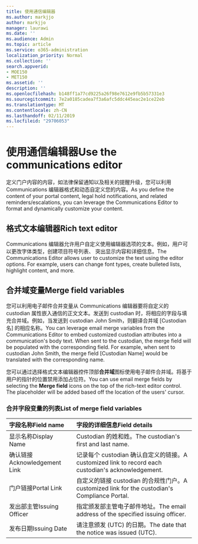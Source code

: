 ```yaml
---
title: 使用通信编辑器
ms.author: markjjo
author: markjjo
manager: laurawi
ms.date: ''
ms.audience: Admin
ms.topic: article
ms.service: o365-administration
localization_priority: Normal
ms.collection: ''
search.appverid:
- MOE150
- MET150
ms.assetid: ''
description: ''
ms.openlocfilehash: b148ff1a77cd9225a26f98e7612e9fb5b57331e3
ms.sourcegitcommit: 7e2a0185cadea7f3a6afc5ddc445eac2e1ce22eb
ms.translationtype: MT
ms.contentlocale: zh-CN
ms.lasthandoff: 02/11/2019
ms.locfileid: "29706053"
---
```

# <a name="use-the-communications-editor"></a><span data-ttu-id="ddc75-102">使用通信编辑器</span><span class="sxs-lookup"><span data-stu-id="ddc75-102">Use the communications editor</span></span>

<span data-ttu-id="ddc75-103">定义门户内容的内容，如法律保留通知以及相关的提醒升级，您可以利用 Communications 编辑器格式和动态自定义您的内容。</span><span class="sxs-lookup"><span data-stu-id="ddc75-103">As you define the content of your portal content, legal hold notifications, and related reminders/escalations, you can leverage the Communications Editor to format and dynamically customize your content.</span></span>

## <a name="rich-text-editor"></a><span data-ttu-id="ddc75-104">格式文本编辑器</span><span class="sxs-lookup"><span data-stu-id="ddc75-104">Rich text editor</span></span> 

<span data-ttu-id="ddc75-p101">Communications 编辑器允许用户自定义使用编辑器选项的文本。例如，用户可以更改字体类型，创建项目符号列表、 突出显示内容和详细信息。</span><span class="sxs-lookup"><span data-stu-id="ddc75-p101">The Communications Editor allows user to customize the text using the editor options. For example, users can change font types, create bulleted lists, highlight content, and more.</span></span> 

## <a name="merge-field-variables"></a><span data-ttu-id="ddc75-107">合并域变量</span><span class="sxs-lookup"><span data-stu-id="ddc75-107">Merge field variables</span></span>

<span data-ttu-id="ddc75-p102">您可以利用电子邮件合并变量从 Communications 编辑器要将自定义的 custodian 属性嵌入通信的正文文本。发送到 custodian 时，将相应的字段与填充合并域。例如，当发送到 custodian John Smith，则翻译合并域 [Custodian 名] 的相应名称。</span><span class="sxs-lookup"><span data-stu-id="ddc75-p102">You can leverage email merge variables from the Communications Editor to embed customized custodian attributes into a communication's body text. When sent to the custodian, the merge field will be populated with the corresponding field. For example, when sent to custodian John Smith, the merge field [Custodian Name] would be translated with the corresponding name.</span></span> 

<span data-ttu-id="ddc75-p103">您可以通过选择格式文本编辑器控件顶部**合并域**图标使用电子邮件合并域。将基于用户的指针的位置禁用添加占位符。</span><span class="sxs-lookup"><span data-stu-id="ddc75-p103">You can use email merge fields by selecting the **Merge field** icons on the top of the rich-text editor control. The placeholder will be added based off the location of the users' cursor.</span></span> 

### <a name="list-of-merge-field-variables"></a><span data-ttu-id="ddc75-113">合并字段变量的列表</span><span class="sxs-lookup"><span data-stu-id="ddc75-113">List of merge field variables</span></span>

| <span data-ttu-id="ddc75-114">字段名称</span><span class="sxs-lookup"><span data-stu-id="ddc75-114">Field name</span></span>                  | <span data-ttu-id="ddc75-115">字段的详细信息</span><span class="sxs-lookup"><span data-stu-id="ddc75-115">Field details</span></span> | 
| :------------------- | :------------------- |
| <span data-ttu-id="ddc75-116">显示名称</span><span class="sxs-lookup"><span data-stu-id="ddc75-116">Display Name</span></span>  | <span data-ttu-id="ddc75-117">Custodian 的姓和姓。</span><span class="sxs-lookup"><span data-stu-id="ddc75-117">The custodian's first and last name.</span></span> | 
| <span data-ttu-id="ddc75-118">确认链接</span><span class="sxs-lookup"><span data-stu-id="ddc75-118">Acknowledgement Link</span></span> | <span data-ttu-id="ddc75-119">记录每个 custodian 确认自定义的链接。</span><span class="sxs-lookup"><span data-stu-id="ddc75-119">A customized link to record each custodian's acknowledgement.</span></span>|                 |
| <span data-ttu-id="ddc75-120">门户链接</span><span class="sxs-lookup"><span data-stu-id="ddc75-120">Portal Link</span></span>     | <span data-ttu-id="ddc75-121">自定义的链接 custodian 的合规性门户。</span><span class="sxs-lookup"><span data-stu-id="ddc75-121">A customized link for the custodian's Compliance Portal.</span></span>|                |
| <span data-ttu-id="ddc75-122">发出部主管</span><span class="sxs-lookup"><span data-stu-id="ddc75-122">Issuing Officer</span></span>                   | <span data-ttu-id="ddc75-123">指定颁发部主管电子邮件地址。</span><span class="sxs-lookup"><span data-stu-id="ddc75-123">The email address of the specified issuing officer.</span></span>|                   |
| <span data-ttu-id="ddc75-124">发布日期</span><span class="sxs-lookup"><span data-stu-id="ddc75-124">Issuing Date</span></span>                   | <span data-ttu-id="ddc75-125">请注意颁发 (UTC) 的日期。</span><span class="sxs-lookup"><span data-stu-id="ddc75-125">The date that the notice was issued (UTC).</span></span>              |